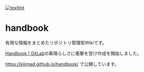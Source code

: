 [![textlint](https://github.com/kijimaD/handbook/actions/workflows/lint.yml/badge.svg)](https://github.com/kijimaD/handbook/actions/workflows/lint.yml)

# handbook

有用な情報をまとめたリポジトリ管理型Wikiです。

<a href="https://about.gitlab.com/handbook/">Handbook | GitLab</a>の素晴らしさに衝撃を受け作成を開始しました。

https://kijimad.github.io/handbook/ で公開しています。

